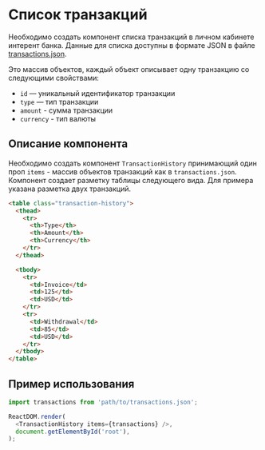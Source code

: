 # Список транзакций

Необходимо создать компонент списка транзакций в личном кабинете интерент банка.
Данные для списка доступны в формате JSON в файле
[transactions.json](./transactions.json).

Это массив объектов, каждый объект описывает одну транзакцию со следующими
свойствами:

- `id` — уникальный идентификатор транзакции
- `type` — тип транзакции
- `amount` - сумма транзакции
- `currency` - тип валюты

## Описание компонента

Необходимо создать компонент `TransactionHistory` принимающий один проп
`items` - массив объектов транзакций как в `transactions.json`. Компонент
создает разметку таблицы следующего вида. Для примера указана разметка двух
транзакций.

```html
<table class="transaction-history">
  <thead>
    <tr>
      <th>Type</th>
      <th>Amount</th>
      <th>Currency</th>
    </tr>
  </thead>

  <tbody>
    <tr>
      <td>Invoice</td>
      <td>125</td>
      <td>USD</td>
    </tr>
    <tr>
      <td>Withdrawal</td>
      <td>85</td>
      <td>USD</td>
    </tr>
  </tbody>
</table>
```

## Пример использования

```js
import transactions from 'path/to/transactions.json';

ReactDOM.render(
  <TransactionHistory items={transactions} />,
  document.getElementById('root'),
);
```
